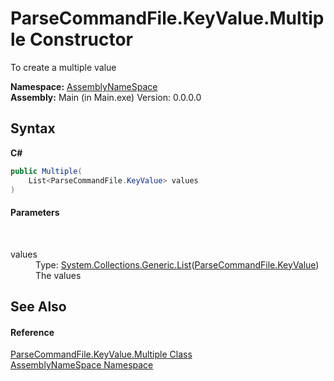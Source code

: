# ParseCommandFile.KeyValue.Multiple Constructor 
 

To create a multiple value

**Namespace:**&nbsp;<a href="6bcc80ef-5cfd-db5f-1eb2-7297d1c16397">AssemblyNameSpace</a><br />**Assembly:**&nbsp;Main (in Main.exe) Version: 0.0.0.0

## Syntax

**C#**<br />
``` C#
public Multiple(
	List<ParseCommandFile.KeyValue> values
)
```


#### Parameters
&nbsp;<dl><dt>values</dt><dd>Type: <a href="http://msdn2.microsoft.com/en-us/library/6sh2ey19" target="_blank">System.Collections.Generic.List</a>(<a href="9f13b772-a047-4fa3-fdbb-b24c50a98f9b">ParseCommandFile.KeyValue</a>)<br />The values</dd></dl>

## See Also


#### Reference
<a href="4de915df-1985-2e46-d008-80eea2c14ed7">ParseCommandFile.KeyValue.Multiple Class</a><br /><a href="6bcc80ef-5cfd-db5f-1eb2-7297d1c16397">AssemblyNameSpace Namespace</a><br />